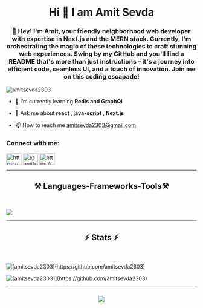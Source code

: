 <h1 align="center">Hi 👋 I am Amit Sevda</h1>
<h3 align="center" >👋 Hey! I'm Amit, your friendly neighborhood web developer with expertise in Next.js and the MERN stack. Currently, I'm orchestrating the magic of these technologies to craft stunning web experiences. Swing by my GitHub and you'll find a README that's more than just instructions – it's a journey into efficient code, seamless UI, and a touch of innovation. Join me on this coding escapade!</h3>

<p align="left"> <img src="https://komarev.com/ghpvc/?username=amitsevda2303&style=plastic&abbreviated=true" alt="amitsevda2303" /> </p>

- 🌱 I’m currently learning **Redis and GraphQl**

- 💬 Ask me about **react , java-script , Next.js**

- 📫 How to reach me [amitsevda2303@gmail.com](mailto:amitsevda2303@gmail.com)


<h3 align="left">Connect with me:</h3>
<p align="left">
<a href="https://www.linkedin.com/in/amit-sevda-207798300" target="blank"><img align="center" src="https://raw.githubusercontent.com/rahuldkjain/github-profile-readme-generator/master/src/images/icons/Social/linked-in-alt.svg" alt="https://www.linkedin.com/in/amit-sevda-207798300" height="30" width="40" /></a>
<a href="https://leetcode.com/Amit_sevda/" target="blank"><img align="center" src="https://raw.githubusercontent.com/rahuldkjain/github-profile-readme-generator/master/src/images/icons/Social/leet-code.svg" alt="@amitsevda2303" height="30" width="40" /></a>
<a href="https://www.instagram.com/amit__sharma74/" target="blank"><img align="center" src="https://raw.githubusercontent.com/rahuldkjain/github-profile-readme-generator/master/src/images/icons/Social/instagram.svg" alt="https://www.instagram.com/amit__sharma74/" height="30" width="40" /></a>


</p>

<hr/>
<h2 align="center">⚒️ Languages-Frameworks-Tools⚒️ </h2>

<br/>
<p>
  <a href="https://skillicons.dev" >
    <img src="https://skillicons.dev/icons?i=git,docker,react,redux,nextjs,nodejs,express,css,tailwind,bootstrap,mongodb,redis,javascript,typescript,postman,html,github,graphql" />
  </a>
</p>
<hr/>

<h2 align="center">⚡ Stats ⚡</h2>
<br>
<p><img align="center" src="https://github-readme-stats.vercel.app/api/top-langs?username=amitsevda2303&show_icons=true&theme=dracula&locale=en&layout=compact" alt="[amitsevda2303](https://github.com/amitsevda2303)" /></p>
<p><img align="center" src="https://streak-stats.demolab.com/?user=amitsevda2303&count_private=true&theme=dracula&border_radius=10" alt="[amitsevda23031](https://github.com/amitsevda2303)" /></p>
<hr/>
<h3 align="center">
    <img src="https://readme-typing-svg.herokuapp.com/?font=Righteous&size=25&color=2473F7FF&center=true&vCenter=true&width=500&height=70&duration=8000&lines=Thanks+For+Visiting!+✌️+:)">
</h3>

###
